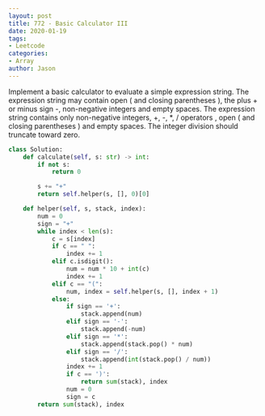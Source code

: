 ```yaml
---
layout: post
title: 772 - Basic Calculator III
date: 2020-01-19
tags:
- Leetcode
categories:
- Array
author: Jason
---
```

Implement a basic calculator to evaluate a simple expression string. The expression string may contain open ( and closing parentheses ), the plus + or minus sign -, non-negative integers and empty spaces. The expression string contains only non-negative integers, +, -, *, / operators , open ( and closing parentheses ) and empty spaces. The integer division should truncate toward zero.

```python
class Solution:
    def calculate(self, s: str) -> int:
        if not s:
            return 0

        s += "+"
        return self.helper(s, [], 0)[0]

    def helper(self, s, stack, index):
        num = 0
        sign = "+"
        while index < len(s):
            c = s[index]
            if c == " ":
                index += 1
            elif c.isdigit():
                num = num * 10 + int(c)
                index += 1
            elif c == "(":
                num, index = self.helper(s, [], index + 1)
            else:
                if sign == '+':
                    stack.append(num)
                elif sign == '-':
                    stack.append(-num)
                elif sign == '*':
                    stack.append(stack.pop() * num)
                elif sign == '/':
                    stack.append(int(stack.pop() / num))
                index += 1
                if c == ')':
                    return sum(stack), index
                num = 0
                sign = c
        return sum(stack), index
```
